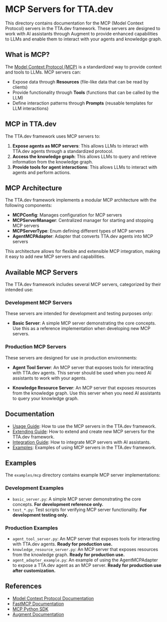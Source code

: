 # MCP Servers for TTA.dev

This directory contains documentation for the MCP (Model Context Protocol) servers in the TTA.dev framework. These servers are designed to work with AI assistants through Augment to provide enhanced capabilities to LLMs and enable them to interact with your agents and knowledge graph.

## What is MCP?

The [Model Context Protocol (MCP)](https://modelcontextprotocol.io) is a standardized way to provide context and tools to LLMs. MCP servers can:

- Expose data through **Resources** (file-like data that can be read by clients)
- Provide functionality through **Tools** (functions that can be called by the LLM)
- Define interaction patterns through **Prompts** (reusable templates for LLM interactions)

## MCP in TTA.dev

The TTA.dev framework uses MCP servers to:

1. **Expose agents as MCP servers**: This allows LLMs to interact with TTA.dev agents through a standardized protocol.
2. **Access the knowledge graph**: This allows LLMs to query and retrieve information from the knowledge graph.
3. **Provide tools for agent interactions**: This allows LLMs to interact with agents and perform actions.

## MCP Architecture

The TTA.dev framework implements a modular MCP architecture with the following components:

- **MCPConfig**: Manages configuration for MCP servers
- **MCPServerManager**: Centralized manager for starting and stopping MCP servers
- **MCPServerType**: Enum defining different types of MCP servers
- **AgentMCPAdapter**: Adapter that converts TTA.dev agents into MCP servers

This architecture allows for flexible and extensible MCP integration, making it easy to add new MCP servers and capabilities.

## Available MCP Servers

The TTA.dev framework includes several MCP servers, categorized by their intended use:

### Development MCP Servers

These servers are intended for development and testing purposes only:

- **Basic Server**: A simple MCP server demonstrating the core concepts. Use this as a reference implementation when developing new MCP servers.

### Production MCP Servers

These servers are designed for use in production environments:

- **Agent Tool Server**: An MCP server that exposes tools for interacting with TTA.dev agents. This server should be used when you need AI assistants to work with your agents.

- **Knowledge Resource Server**: An MCP server that exposes resources from the knowledge graph. Use this server when you need AI assistants to query your knowledge graph.

## Documentation

- [Usage Guide](usage.md): How to use the MCP servers in the TTA.dev framework.
- [Extending Guide](extending.md): How to extend and create new MCP servers for the TTA.dev framework.
- [Integration Guide](integration.md): How to integrate MCP servers with AI assistants.
- [Examples](examples.md): Examples of using MCP servers in the TTA.dev framework.

## Examples

The `examples/mcp` directory contains example MCP server implementations:

### Development Examples

- `basic_server.py`: A simple MCP server demonstrating the core concepts. **For development reference only.**
- `test_*.py`: Test scripts for verifying MCP server functionality. **For development testing only.**

### Production Examples

- `agent_tool_server.py`: An MCP server that exposes tools for interacting with TTA.dev agents. **Ready for production use.**
- `knowledge_resource_server.py`: An MCP server that exposes resources from the knowledge graph. **Ready for production use.**
- `agent_adapter_example.py`: An example of using the AgentMCPAdapter to expose a TTA.dev agent as an MCP server. **Ready for production use after customization.**

## References

- [Model Context Protocol Documentation](https://modelcontextprotocol.io)
- [FastMCP Documentation](https://github.com/jlowin/fastmcp)
- [MCP Python SDK](https://github.com/modelcontextprotocol/python-sdk)
- [Augment Documentation](https://docs.augment.dev)

